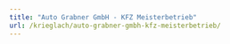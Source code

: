 ```yaml
---
title: "Auto Grabner GmbH - KFZ Meisterbetrieb"
url: /krieglach/auto-grabner-gmbh-kfz-meisterbetrieb/
---
```

